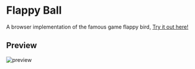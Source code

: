 # Flappy Ball

A browser implementation of the famous game flappy bird, [Try it out here!](https://youssefbenlemlih.github.io/flappy-bird/)

## Preview

![preview](./preview.gif)
